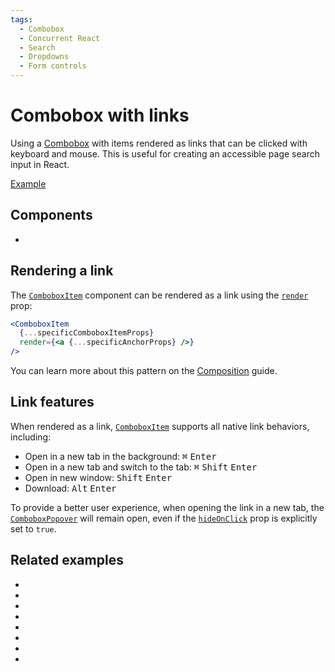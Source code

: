 ```yaml
---
tags:
  - Combobox
  - Concurrent React
  - Search
  - Dropdowns
  - Form controls
---
```


# Combobox with links

<div data-description>

Using a [Combobox](/components/combobox) with items rendered as links that can be clicked with keyboard and mouse. This is useful for creating an accessible page search input in React.

</div>

<div data-tags></div>

<a href="./index.react.tsx" data-playground>Example</a>

## Components

<div data-cards="components">

- [](/components/combobox)

</div>

## Rendering a link

The [`ComboboxItem`](/reference/combobox-item) component can be rendered as a link using the [`render`](/reference/combobox-item#render) prop:

```jsx "render"
<ComboboxItem
  {...specificComboboxItemProps}
  render={<a {...specificAnchorProps} />}
/>
```

You can learn more about this pattern on the [Composition](/guide/composition) guide.

## Link features

When rendered as a link, [`ComboboxItem`](/reference/combobox-item) supports all native link behaviors, including:

- Open in a new tab in the background: <span class="whitespace-nowrap"><kbd>⌘</kbd> <kbd>Enter</kbd></span>
- Open in a new tab and switch to the tab: <span class="whitespace-nowrap"><kbd>⌘</kbd> <kbd>Shift</kbd> <kbd>Enter</kbd></span>
- Open in new window: <span class="whitespace-nowrap"><kbd>Shift</kbd> <kbd>Enter</kbd></span>
- Download: <span class="whitespace-nowrap"><kbd>Alt</kbd> <kbd>Enter</kbd></span>

<aside data-type="note" title="Hide on click">

To provide a better user experience, when opening the link in a new tab, the [`ComboboxPopover`](/reference/combobox-popover) will remain open, even if the [`hideOnClick`](/reference/combobox-item#hideonclick) prop is explicitly set to `true`.

</aside>

## Related examples

<div data-cards="examples">

- [](/examples/combobox-filtering)
- [](/examples/combobox-filtering-integrated)
- [](/examples/combobox-animated)
- [](/examples/combobox-group)
- [](/examples/combobox-cancel)
- [](/examples/combobox-tabs)
- [](/examples/dialog-combobox-tab-command-menu)
- [](/examples/menubar-navigation)

</div>
